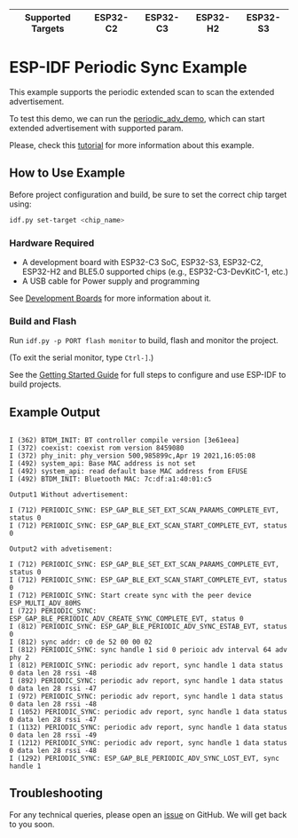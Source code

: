 | Supported Targets | ESP32-C2 | ESP32-C3 | ESP32-H2 | ESP32-S3 |
| ----------------- | -------- | -------- | -------- | -------- |

# ESP-IDF Periodic Sync Example

This example supports the periodic extended scan to scan the extended advertisement.

To test this demo, we can run the [periodic_adv_demo](../peroidic_adv), which can start extended advertisement with supported param.

Please, check this [tutorial](tutorial/Periodic_Sync_Example_Walkthrough.md) for more information about this example.

## How to Use Example

Before project configuration and build, be sure to set the correct chip target using:

```bash
idf.py set-target <chip_name>
```

### Hardware Required

* A development board with ESP32-C3 SoC, ESP32-S3, ESP32-C2, ESP32-H2 and  BLE5.0 supported chips (e.g., ESP32-C3-DevKitC-1, etc.)
* A USB cable for Power supply and programming

See [Development Boards](https://www.espressif.com/en/products/devkits) for more information about it.

### Build and Flash

Run `idf.py -p PORT flash monitor` to build, flash and monitor the project.

(To exit the serial monitor, type ``Ctrl-]``.)

See the [Getting Started Guide](https://idf.espressif.com/) for full steps to configure and use ESP-IDF to build projects.

## Example Output

```

I (362) BTDM_INIT: BT controller compile version [3e61eea]
I (372) coexist: coexist rom version 8459080
I (372) phy_init: phy_version 500,985899c,Apr 19 2021,16:05:08
I (492) system_api: Base MAC address is not set
I (492) system_api: read default base MAC address from EFUSE
I (492) BTDM_INIT: Bluetooth MAC: 7c:df:a1:40:01:c5

Output1 Without advertisement:

I (712) PERIODIC_SYNC: ESP_GAP_BLE_SET_EXT_SCAN_PARAMS_COMPLETE_EVT, status 0
I (712) PERIODIC_SYNC: ESP_GAP_BLE_EXT_SCAN_START_COMPLETE_EVT, status 0

Output2 with advetisement:

I (712) PERIODIC_SYNC: ESP_GAP_BLE_SET_EXT_SCAN_PARAMS_COMPLETE_EVT, status 0
I (712) PERIODIC_SYNC: ESP_GAP_BLE_EXT_SCAN_START_COMPLETE_EVT, status 0
I (712) PERIODIC_SYNC: Start create sync with the peer device ESP_MULTI_ADV_80MS
I (722) PERIODIC_SYNC: ESP_GAP_BLE_PERIODIC_ADV_CREATE_SYNC_COMPLETE_EVT, status 0
I (812) PERIODIC_SYNC: ESP_GAP_BLE_PERIODIC_ADV_SYNC_ESTAB_EVT, status 0
I (812) sync addr: c0 de 52 00 00 02 
I (812) PERIODIC_SYNC: sync handle 1 sid 0 perioic adv interval 64 adv phy 2
I (812) PERIODIC_SYNC: periodic adv report, sync handle 1 data status 0 data len 28 rssi -48
I (892) PERIODIC_SYNC: periodic adv report, sync handle 1 data status 0 data len 28 rssi -47
I (972) PERIODIC_SYNC: periodic adv report, sync handle 1 data status 0 data len 28 rssi -48
I (1052) PERIODIC_SYNC: periodic adv report, sync handle 1 data status 0 data len 28 rssi -47
I (1132) PERIODIC_SYNC: periodic adv report, sync handle 1 data status 0 data len 28 rssi -49
I (1212) PERIODIC_SYNC: periodic adv report, sync handle 1 data status 0 data len 28 rssi -48
I (1292) PERIODIC_SYNC: ESP_GAP_BLE_PERIODIC_ADV_SYNC_LOST_EVT, sync handle 1

```

## Troubleshooting

For any technical queries, please open an [issue](https://github.com/espressif/esp-idf/issues) on GitHub. We will get back to you soon.

